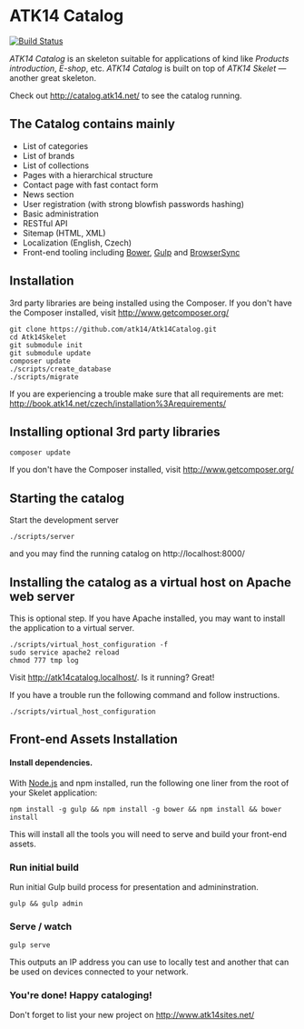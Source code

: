 ATK14 Catalog
============

[![Build Status](https://travis-ci.org/atk14/Atk14Catalog.svg?branch=master)](https://travis-ci.org/atk14/Atk14Catalog)

_ATK14 Catalog_ is an skeleton suitable for applications of kind like _Products introduction_, _E-shop_, etc. _ATK14 Catalog_ is built on top of _ATK14 Skelet_ — another great skeleton.

Check out <http://catalog.atk14.net/> to see the catalog running.

The Catalog contains mainly
--------------------------

* List of categories
* List of brands
* List of collections
* Pages with a hierarchical structure
* Contact page with fast contact form
* News section
* User registration (with strong blowfish passwords hashing)
* Basic administration
* RESTful API
* Sitemap (HTML, XML)
* Localization (English, Czech)
* Front-end tooling including [Bower](http://bower.io/), [Gulp](https://github.com/gulpjs/gulp) and [BrowserSync](https://github.com/BrowserSync/browser-sync)

Installation
------------

3rd party libraries are being installed using the Composer. If you don't have the Composer installed, visit http://www.getcomposer.org/

    git clone https://github.com/atk14/Atk14Catalog.git
    cd Atk14Skelet
    git submodule init
    git submodule update
    composer update
    ./scripts/create_database
    ./scripts/migrate

If you are experiencing a trouble make sure that all requirements are met: <http://book.atk14.net/czech/installation%3Arequirements/>

Installing optional 3rd party libraries
---------------------------------------

    composer update

If you don't have the Composer installed, visit http://www.getcomposer.org/

Starting the catalog
---------------------

Start the development server

    ./scripts/server

and you may find the running catalog on http://localhost:8000/

Installing the catalog as a virtual host on Apache web server
--------------------------------------------------------------

This is optional step. If you have Apache installed, you may want to install the application to a virtual server.

    ./scripts/virtual_host_configuration -f
    sudo service apache2 reload
    chmod 777 tmp log

Visit <http://atk14catalog.localhost/>. Is it running? Great!

If you have a trouble run the following command and follow instructions.

    ./scripts/virtual_host_configuration

Front-end Assets Installation
-----------------------------

#### Install dependencies.

With [Node.js](http://nodejs.org) and npm installed, run the following one liner from the root of your Skelet application:

    npm install -g gulp && npm install -g bower && npm install && bower install

This will install all the tools you will need to serve and build your front-end assets.

### Run initial build

Run initial Gulp build process for presentation and admininstration.

    gulp && gulp admin

### Serve / watch

    gulp serve

This outputs an IP address you can use to locally test and another that can be used on devices connected to your network.

### You're done! Happy cataloging!

Don't forget to list your new project on http://www.atk14sites.net/
